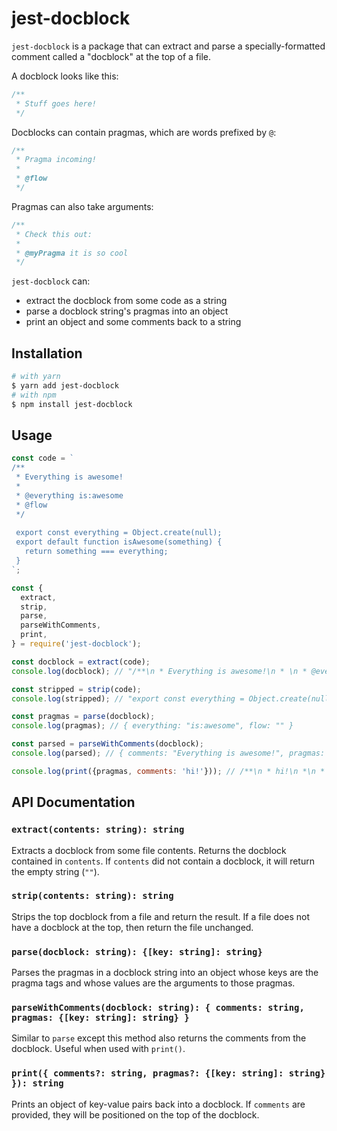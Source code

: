 # jest-docblock

`jest-docblock` is a package that can extract and parse a specially-formatted
comment called a "docblock" at the top of a file.

A docblock looks like this:

```js
/**
 * Stuff goes here!
 */
```

Docblocks can contain pragmas, which are words prefixed by `@`:

```js
/**
 * Pragma incoming!
 *
 * @flow
 */
```

Pragmas can also take arguments:

```js
/**
 * Check this out:
 *
 * @myPragma it is so cool
 */
```

`jest-docblock` can:

* extract the docblock from some code as a string
* parse a docblock string's pragmas into an object
* print an object and some comments back to a string

## Installation

```sh
# with yarn
$ yarn add jest-docblock
# with npm
$ npm install jest-docblock
```

## Usage

```js
const code = `
/**
 * Everything is awesome!
 *
 * @everything is:awesome
 * @flow
 */
 
 export const everything = Object.create(null);
 export default function isAwesome(something) {
   return something === everything;
 }
`;

const {
  extract,
  strip,
  parse,
  parseWithComments,
  print,
} = require('jest-docblock');

const docblock = extract(code);
console.log(docblock); // "/**\n * Everything is awesome!\n * \n * @everything is:awesome\n * @flow\n */"

const stripped = strip(code);
console.log(stripped); // "export const everything = Object.create(null);\n export default function isAwesome(something) {\n return something === everything;\n }"

const pragmas = parse(docblock);
console.log(pragmas); // { everything: "is:awesome", flow: "" }

const parsed = parseWithComments(docblock);
console.log(parsed); // { comments: "Everything is awesome!", pragmas: { everything: "is:awesome", flow: "" } }

console.log(print({pragmas, comments: 'hi!'})); // /**\n * hi!\n *\n * @everything is:awesome\n * @flow\n */;
```

## API Documentation

### `extract(contents: string): string`

Extracts a docblock from some file contents. Returns the docblock contained in
`contents`. If `contents` did not contain a docblock, it will return the empty
string (`""`).

### `strip(contents: string): string`

Strips the top docblock from a file and return the result. If a file does not
have a docblock at the top, then return the file unchanged.

### `parse(docblock: string): {[key: string]: string}`

Parses the pragmas in a docblock string into an object whose keys are the pragma
tags and whose values are the arguments to those pragmas.

### `parseWithComments(docblock: string): { comments: string, pragmas: {[key: string]: string} }`

Similar to `parse` except this method also returns the comments from the
docblock. Useful when used with `print()`.

### `print({ comments?: string, pragmas?: {[key: string]: string} }): string`

Prints an object of key-value pairs back into a docblock. If `comments` are
provided, they will be positioned on the top of the docblock.

